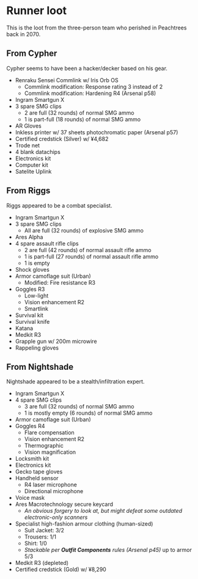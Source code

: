 # Runner loot

This is the loot from the three-person team who perished in Peachtrees back in 2070.

## From Cypher

Cypher seems to have been a hacker/decker based on his gear.

* Renraku Sensei Commlink w/ Iris Orb OS
    * Commlink modification: Response rating 3 instead of 2
    * Commlink modification: Hardening R4 (Arsenal p58)
* Ingram Smartgun X
* 3 spare SMG clips
    * 2 are full (32 rounds) of normal SMG ammo
    * 1 is part-full (18 rounds) of normal SMG ammo
* AR Gloves
* Inkless printer w/ 37 sheets photochromatic paper (Arsenal p57)
* Certified credstick (Silver) w/ ¥4,682
* Trode net
* 4 blank datachips
* Electronics kit
* Computer kit
* Satelite Uplink

## From Riggs

Riggs appeared to be a combat specialist.

* Ingram Smartgun X
* 3 spare SMG clips
    * All are full (32 rounds) of explosive SMG ammo
* Ares Alpha
* 4 spare assault rifle clips
    * 2 are full (42 rounds) of normal assault rifle ammo
    * 1 is part-full (27 rounds) of normal assault rifle ammo
    * 1 is empty
* Shock gloves
* Armor camoflage suit (Urban)
    * Modified: Fire resistance R3
* Goggles R3
    * Low-light
    * Vision enhancement R2
    * Smartlink
* Survival kit
* Survival knife
* Katana
* Medkit R3
* Grapple gun w/ 200m microwire
* Rappeling gloves

## From Nightshade

Nightshade appeared to be a stealth/infiltration expert.

* Ingram Smartgun X
* 4 spare SMG clips
    * 3 are full (32 rounds) of normal SMG ammo
    * 1 is mostly empty (6 rounds) of normal SMG ammo
* Armor camoflage suit (Urban)
* Goggles R4
    * Flare compensation
    * Vision enhancement R2
    * Thermographic
    * Vision magnification
* Locksmith kit
* Electronics kit
* Gecko tape gloves
* Handheld sensor
    * R4 laser microphone
    * Directional microphone
* Voice mask
* Ares Macrotechnology secure keycard
    * _An obvious forgery to look at, but might defeat some outdated electronic-only scanners_
* Specialist high-fashion armour clothing (human-sized)
    * Suit Jacket: 3/2
    * Trousers: 1/1
    * Shirt: 1/0
    * _Stackable per **Outfit Components** rules (Arsenal p45)_ up to armor 5/3
* Medkit R3 (depleted)
* Certified credstick (Gold) w/ ¥8,290
